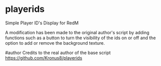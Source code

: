 # playerids
 Simple Player ID's Display for RedM

 A modification has been made to the original author's script by adding functions such as a button to turn the visibility of the ids on or off and the option to add or remove the background texture.
 
#author
Credits to the real author of the base script
https://github.com/Kronus8/playerids